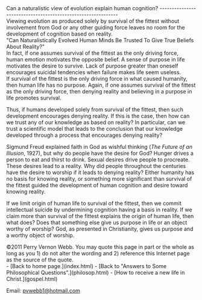  <head> <title>(PVW) Can a naturalistic view of evolution explain human cognition?</title> <meta content="IE=9" http-equiv="X-UA-Compatible"></meta> <link href="css/page_style.css" rel="stylesheet" type="text/css"></link> </head><body><div class="page_style">Can a naturalistic view of evolution explain human cognition?
-------------------------------------------------------------

<div class="p">Viewing evolution as produced solely by survival of the fittest without involvement from God or any other guiding force leaves no room for the development of cognition based on reality.<div class="footnote">"Can Naturalistically Evolved Human Minds Be Trusted To Give True Beliefs About Reality?" <http://www.reasons.org/darwins-doubt></div> In fact, if one assumes survival of the fittest as the only driving force, human emotion motivates the opposite belief. A sense of purpose in life motivates the desire to survive. Lack of purpose greater than oneself encourages suicidal tendencies when failure makes life seem useless.</div>If survival of the fittest is the only driving force in what caused humanity, then human life has no purpose. Again, if one assumes survival of the fittest as the only driving force, then denying reality and believing in a purpose in life promotes survival.

Thus, if humans developed solely from survival of the fittest, then such development encourages denying reality. If this is the case, then how can we trust any of our knowledge as based on reality? In particular, can we trust a scientific model that leads to the conclusion that our knowledge developed through a process that encourages denying reality?

Sigmund Freud explained faith in God as wishful thinking (*The Future of an Illusion*, 1927), but why do people have the desire for God? Hunger drives a person to eat and thirst to drink. Sexual desires drive people to procreate. These desires lead to a reality. Why did people throughout the centuries have the desire to worship if it leads to denying reality? Either humanity has no basis for knowing reality, or something more significant than survival of the fittest guided the development of human cognition and desire toward knowing reality.

If we limit origin of human life to survival of the fittest, then we commit intellectual suicide by undermining cognition having a basis in reality. If we claim more than survival of the fittest explains the origin of human life, then what does? Does that something else give us purpose in life or an object worthy of worship? God, as presented in Christianity, gives us purpose and a worthy object of worship.

<div class="p" id="footnotes"></div><script src="js/footnotes.js" type="text/javascript"></script><div class="copy">©2011 Perry Vernon Webb. You may quote this page in part or the whole as long as you
 1) do not alter the wording and
 2) reference this Internet page as the source of the quote. </div> </div>- [Back to home page.](index.html)
- [Back to "Answers to Some Philosophical Questions".](philosop.html)
- [How to receive a new life in Christ.](gospel.html)

Email: [pvwebb1@hotmail.com](mailto:pvwebb1@hotmail.com)


